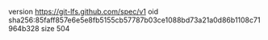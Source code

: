 version https://git-lfs.github.com/spec/v1
oid sha256:85faff857e6e5e8fb5155cb57787b03ce1088bd73a21a0d86b1108c71964b328
size 504
